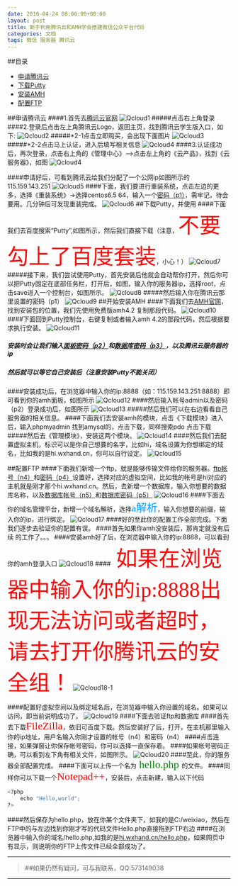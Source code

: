 ```yaml
---
date: 2016-04-24 08:00:00+00:00
layout: post
title: 新手利用腾讯云和AMH学会搭建微信公众平台代码
categories: 文档
tags: 微信 服务器 腾讯云
---
```

##<a name="index"/>目录
* [申请腾讯云](#qcloud)
* [下载Putty](#down)
* [安装AMH](#install)
* [配置FTP](#setftp)


##<a name="qcloud"/>申请腾讯云
####1.首先去[腾讯云官网](http://www.qcloud.com/)
![Qcloud1](../assets/jc1-txy.JPG)
#####点击右上角登录
####2.登录后点击左上角腾讯云Logo，返回主页，找到腾讯云学生版入口，如下:
![Qcloud2](../assets/jc1-txyxuesheng.JPG)
#####*2-1点击立即购买，会出现下面图片
![Qcloud3](../assets/jc1-txyxsrz.JPG)
#####*2-2点击马上认证，进入后填写相关信息
![Qcloud4](../assets/jc1-txyxsrz2.JPG)
####3.认证成功后，再次登录，点击右上角的《管理中心》-->点击左上角的《云产品》，找到《云服务器》，如图
![Qcloud4](../assets/jc1-txyym.JPG)

####申请好后，可看到腾讯云给我们分配了一个公网ip如图所示的115.159.143.251
![Qcloud5](../assets/jc1-txyym.JPG)
####下面，我们要进行重装系统，点击左边的更多，选择《重装系统》->选择centos6.5 64，输入一个[密码（p1）](#p1)，需牢记，待会要用。几分钟后可发现重装完成。
![Qcloud6](../assets/jc1-txycz.JPG)
##<a name="down"/>下载Putty，并使用</a>
####下面我们去百度搜索“Putty”,如图所示，然后我们直接下载（注意，<font color=red size=8 face="楷体">不要勾上了百度套装</font>，小心！）
![Qcloud7](../assets/jc1-putty.JPG)
#####接下来，我们尝试使用Putty，首先安装后他就会自动帮你打开，然后你可以把Putty固定在底部任务栏，打开后，如图，输入你的服务器ip，选择root，点击save进入一个控制台，如图所示。
![Qcloud8](../assets/jc1-puttydl.JPG)
#####然后输入你在腾讯云那里设置的密码<a name="p1"/>（p1）</a>
![Qcloud9](../assets/jc1-puttydl2.JPG)
##<a name="install"/>开始安装AMH</a>
####下面我们去[AMH官网](http://amh.sh)，找到安装包的位置，我们先使用免费版amh4.2 复制那段代码。
![Qcloud10](../assets/jc1-amhget.JPG)
####下面回到Putty控制台，右键复制或者输入amh 4.2的那段代码，然后根据要求执行安装。
![Qcloud11](../assets/jc1-puttyamh.JPG)
##### 安装时会让我们输入[面板密码（p2）](#p2)和[数据库密码（p3）](#p3)，以及腾讯云服务器的ip
##### 然后就可以等它自己安装后（注意安装Putty不能关闭）
####安装成功后，在浏览器中输入你的ip:8888（如：115.159.143.251:8888）即可看到你的amh面板，如图所示
![Qcloud12](../assets/jc1-amhdl.JPG)
####然后输入帐号admin以及<a name="p2"/>密码（p2）</a>登录成功后，如图所示
![Qcloud13](../assets/jc1-amhdlcg.JPG)
#####然后我们可以在右边看看自己服务器的相关信息。
####下面我们去安装amh的模块，点击《下载模块》进入后，输入phpmyadmin 找到amysql的，点击下载，同样搜索pdo 点击下载
#####然后去《管理模块》，安装这两个模块。
![Qcloud14](../assets/jc1-amhmk.JPG)
####然后我们去配置虚拟主机，标识可以是你自己想要的名字，比如hi，域名设置为你想绑定的域名，比如我的是hi.wxhand.cn，你可以自行设定。
![Qcloud15](../assets/jc1-amhzhuji.JPG)

##<a name="setftp"/>配置FTP</a>
####下面我们新增一个ftp，就是能够传输文件给你的服务器。[ftp帐号（n4）](#n4)和[密码（p4）](#p4)设置好，选择对应的虚拟空间，比如我的帐号是hi对应的主机就是刚才那个hi.wxhand.cn。然后，去新增一个数据库，输入你想要的数据库名称，以及[数据库帐号（n5）](#n5)和[数据库密码（p5）](#p5)
![Qcloud16](../assets/jc1-amhftp.JPG)
####下面去你的域名管理平台，新增一个域名解析，选择<font color=#0099ff size=5 face="黑体">a解析</font>，输入你想要的前缀，输入你的ip，进行绑定。
![Qcloud17](../assets/jc1-ymjx.JPG)
####好的至此你的配置工作全部完成。下面我们逐步去验证你的配置有误。
####首先如果你amh没安装后，那肯定就没有后续 的工作了。。。
####安装amh好了后，在浏览器中输入你的ip:8888，可以看到你的amh登录入口
![Qcloud18](../assets/jc1-amhdl.JPG)
####<font color=red size=8 face="楷体"> 如果在浏览器中输入你的ip:8888出现无法访问或者超时，请去打开你腾讯云的安全组！</font>
![Qcloud18-1](../assets/jc1-amhq.png)

####配置好虚拟空间以及绑定域名后，在浏览器中输入你设置的域名。如果可以访问，即当前说明成功了。
![Qcloud19](../assets/jc1-ymfw.JPG)
####下面去验证ftp和数据库
####首先去下载<font color=red size=5 face="楷体">FileZilla</font>，依旧可百度下载。然后安装好了后，打开，在主机那里输入你的ip地址，用户名输入你刚才设置的<a name="n4"/>帐号（n4）</a>和<a name="n4"/>密码（n4）</a>
####点击连接，如果弹窗让你保存帐号密码，你可以选择一直保存着。
####如果帐号密码正确，可以看到左下角有相关文件，如图所示。
![Qcloud20](../assets/jc1-ftpdl.JPG)
####至此，你的服务器全部配置完成。
####下面可以上传一个名为<font color=green size=5 face="楷体"> hello.php </font>的文件。
####同样你可以下载一个<font color=red size=5 face="楷体">Notepad++</font>，安装后，点击新建，输入以下代码

```python
<?php
	echo "Hello,world";
?>
```

####然后保存为hello.php，放在你某个文件夹下，如我的是C:/weixiao，然后在FTP中的与左边找到你刚才写的代码文件Hello.php直接拖到FTP右边
####在浏览器中输入你的域名/hello.php,如我的是[hi.wxhand.cn/hello.php](http://hi.wxhand.cn/hello.php)，如果网页中有显示，则说明你的FTP上传文件已经全部成功了。
___
>##如果仍然有疑问，可与我联系，QQ:573149038
___






